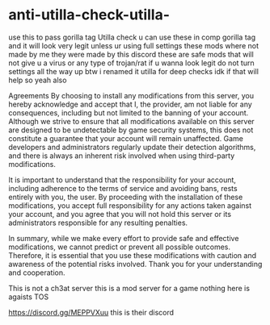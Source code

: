 # anti-utilla-check-utilla-
use this to pass gorilla tag Utilla check
u can use these in comp gorilla tag and it will look very legit unless ur using full settings these mods where not made by me they were made by this discord these are safe mods that will not give u a virus or any type of trojan/rat if u wanna look legit do not turn settings all the way up btw i renamed it utilla for deep checks idk if that will help so yeah also

Agreements By choosing to install any modifications from this server, you hereby acknowledge and accept that I, the provider, am not liable for any consequences, including but not limited to the banning of your account. Although we strive to ensure that all modifications available on this server are designed to be undetectable by game security systems, this does not constitute a guarantee that your account will remain unaffected. Game developers and administrators regularly update their detection algorithms, and there is always an inherent risk involved when using third-party modifications.

It is important to understand that the responsibility for your account, including adherence to the terms of service and avoiding bans, rests entirely with you, the user. By proceeding with the installation of these modifications, you accept full responsibility for any actions taken against your account, and you agree that you will not hold this server or its administrators responsible for any resulting penalties.

In summary, while we make every effort to provide safe and effective modifications, we cannot predict or prevent all possible outcomes. Therefore, it is essential that you use these modifications with caution and awareness of the potential risks involved. Thank you for your understanding and cooperation.

This is not a ch3at server this is a mod server for a game nothing here is agaists TOS

https://discord.gg/MEPPVXuu this is their discord
